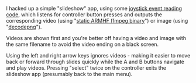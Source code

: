 I hacked up a simple "slideshow" app, using some [joystick event reading code](https://gist.github.com/jasonwhite/c5b2048c15993d285130), which listens for controller button presses and outputs the corresponding video (using "[static ARMHF ffmpeg binary](https://johnvansickle.com/ffmpeg/)") or image (using "[decodepng](https://github.com/DanTheMan827/decodepng/blob/ac7f36a559396b2acae2bec3302078ac49b9eb1a/decodepng.c)").

Videos are shown first and you're better off having a video and image with the same filename to avoid the video ending on a black screen.

Using the left and right arrow keys ignores videos - making it easier to move back or forward through slides quickly while the A and B buttons navigate and play videos. Pressing "select" twice on the controller exits the slideshow app (presumably back to the main menu).
